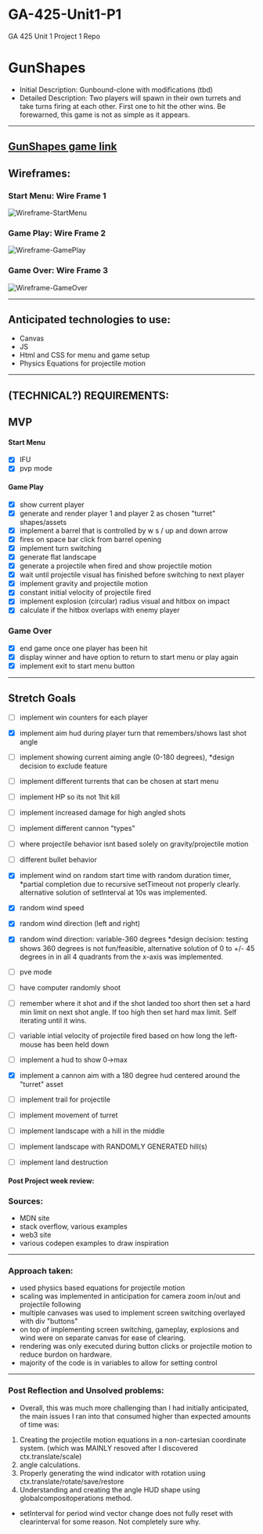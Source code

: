 # GA-425-Unit1-P1
GA 425 Unit 1 Project 1 Repo

# GunShapes
-   Initial Description: Gunbound-clone with modifications (tbd)
-   Detailed Description: Two players will spawn in their own turrets and take turns firing at each other. First one to hit the other wins. Be forewarned, this game is not as simple as it appears.
---
[GunShapes game link](https://bluz225.github.io/GA-425-Unit1-P1/)
---
## Wireframes:

### Start Menu: Wire Frame 1
![Wireframe-StartMenu](./wireframes/Wireframe-StartMenu.png)
<br>

### Game Play: Wire Frame 2
![Wireframe-GamePlay](./wireframes/Wireframe-GamePlay.png)
<br>

### Game Over: Wire Frame 3
![Wireframe-GameOver](./wireframes/Wireframe-GameOver.png)
<br>

---

## Anticipated technologies to use:
- Canvas
- JS
- Html and CSS for menu and game setup
- Physics Equations for projectile motion

---

## (TECHNICAL?) REQUIREMENTS:
## MVP
#### Start Menu 
- [x] IFU
- [x] pvp mode
#### Game Play 
- [x] show current player
- [x] generate and render player 1 and player 2 as chosen "turret" shapes/assets
- [x] implement a barrel that is controlled by w s / up and down arrow
- [x] fires on space bar click from barrel opening
- [x] implement turn switching
- [x] generate flat landscape
- [x] generate a projectile when fired and show projectile motion
- [x] wait until projectile visual has finished before switching to next player
- [x] implement gravity and projectile motion
- [x] constant initial velocity of projectile fired
- [x] implement explosion (circular) radius visual and hitbox on impact
- [x]  calculate if the hitbox overlaps with enemy player
### Game Over
- [x] end game once one player has been hit
- [x] display winner and have option to return to start menu or play again
- [x] implement exit to start menu button

---

## Stretch Goals

- [ ] implement win counters for each player
- [x] implement aim hud during player turn that remembers/shows last shot angle
- [ ] implement showing current aiming angle (0-180 degrees), *design decision to exclude feature
- [ ] implement different turrents that can be chosen at start menu
- [ ] implement HP so its not 1hit kill
- [ ] implement increased damage for high angled shots
- [ ] implement different cannon "types" 
- [ ] where projectile behavior isnt based solely on gravity/projectile motion
- [ ] different bullet behavior
- [x] implement wind on random start time with random duration timer, *partial completion due to recursive setTimeout not properly clearly. alternative solution of setInterval at 10s was implemented.
- [x] random wind speed
- [x] random wind direction (left and right)
- [x] random wind direction: variable-360 degrees *design decision: testing shows 360 degrees is not fun/feasible, alternative solution of 0 to +/- 45 degrees in in all 4 quadrants from the x-axis was implemented.
- [ ] pve mode
- [ ] have computer randomly shoot
- [ ] remember where it shot and if the shot landed too short then set a hard min limit on next shot angle. If too high then set hard max limit. Self iterating until it wins.
- [ ] variable intial velocity of projectile fired based on how long the left-mouse has been held down
- [ ] implement a hud to show 0->max 
- [x] implement a cannon aim with a 180 degree hud centered around the "turret" asset
- [ ] implement trail for projectile
- [ ] implement movement of turret
- [ ] implement landscape with a hill in the middle
- [ ] implement landscape with RANDOMLY GENERATED hill(s)
- [ ] implement land destruction



#### Post Project week review:

### Sources:
- MDN site
- stack overflow, various examples 
- web3 site
- various codepen examples to draw inspiration

---

### Approach taken:
- used physics based equations for projectile motion
- scaling was implemented in anticipation for camera zoom in/out and projectile following
- multiple canvases was used to implement screen switching overlayed with div "buttons"
- on top of implementing screen switching, gameplay, explosions and wind were on separate canvas for ease of clearing.
- rendering was only executed during button clicks or projectile motion to reduce burdon on hardware.
- majority of the code is in variables to allow for setting control

---

### Post Reflection and Unsolved problems:
- Overall, this was much more challenging than I had initially anticipated, the main issues I ran into that consumed higher than expected amounts of time was:
1. Creating the projectile motion equations in a non-cartesian coordinate system. (which was MAINLY resoved after I discovered ctx.translate/scale) 
2. angle calculations.
3. Properly generating the wind indicator with rotation using ctx.translate/rotate/save/restore
4. Understanding and creating the angle HUD shape using globalcompositoperations method.
- setInterval for period wind vector change does not fully reset with clearinterval for some reason. Not completely sure why.
